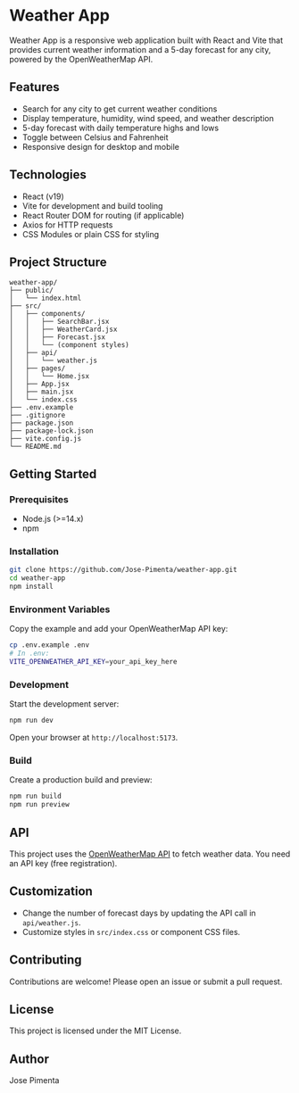 # Weather App

Weather App is a responsive web application built with React and Vite that provides current weather information and a 5-day forecast for any city, powered by the OpenWeatherMap API.

## Features

- Search for any city to get current weather conditions  
- Display temperature, humidity, wind speed, and weather description  
- 5-day forecast with daily temperature highs and lows  
- Toggle between Celsius and Fahrenheit  
- Responsive design for desktop and mobile  

## Technologies

- React (v19)  
- Vite for development and build tooling  
- React Router DOM for routing (if applicable)  
- Axios for HTTP requests  
- CSS Modules or plain CSS for styling  

## Project Structure

```
weather-app/
├── public/
│   └── index.html
├── src/
│   ├── components/
│   │   ├── SearchBar.jsx
│   │   ├── WeatherCard.jsx
│   │   ├── Forecast.jsx
│   │   └── (component styles)
│   ├── api/
│   │   └── weather.js
│   ├── pages/
│   │   └── Home.jsx
│   ├── App.jsx
│   ├── main.jsx
│   └── index.css
├── .env.example
├── .gitignore
├── package.json
├── package-lock.json
├── vite.config.js
└── README.md
```

## Getting Started

### Prerequisites

- Node.js (>=14.x)  
- npm  

### Installation

```bash
git clone https://github.com/Jose-Pimenta/weather-app.git
cd weather-app
npm install
```

### Environment Variables

Copy the example and add your OpenWeatherMap API key:

```bash
cp .env.example .env
# In .env:
VITE_OPENWEATHER_API_KEY=your_api_key_here
```

### Development

Start the development server:

```bash
npm run dev
```

Open your browser at `http://localhost:5173`.

### Build

Create a production build and preview:

```bash
npm run build
npm run preview
```

## API

This project uses the [OpenWeatherMap API](https://openweathermap.org/api) to fetch weather data. You need an API key (free registration).

## Customization

- Change the number of forecast days by updating the API call in `api/weather.js`.  
- Customize styles in `src/index.css` or component CSS files.  

## Contributing

Contributions are welcome! Please open an issue or submit a pull request.

## License

This project is licensed under the MIT License.

## Author

Jose Pimenta
